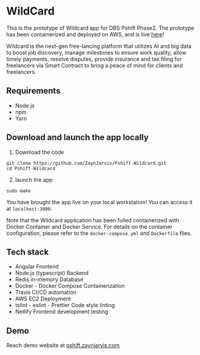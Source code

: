 # WildCard

This is the prototype of Wildcard app for DBS Pshift Phase2. The prototype has been containerized and deployed on AWS, and is live [here](localhost)!

Wildcard is the next-gen free-lancing platform that utilizes AI and big data to boost job discovery, manage milestones to ensure work quality, allow timely payments, resolve disputes, provide insurance and tax filing for freelancers via Smart Contract to bring a peace of mind for clients and freelancers.

## Requirements

- Node.js
- npm
- Yarn

## Download and launch the app locally

1. Download the code

```
git clone https://github.com/ZaynJarvis/Pshift-Wildcard.git
cd Pshift-Wildcard
```

2. launch the app

```
sudo make
```

You have brought the app live on your local workstation! You can access it at `localhost:3000`.

Note that the Wildcard application has been fulled containerized with Docker Container and Docker Service. For details on the container configuration, please refer to the `docker-compose.yml` and `Dockerfile` files.

## Tech stack

* Angular Frontend
* Node.js (typescript) Backend
* Redis in-memory Database
* Docker - Docker Compose Containerization
* Travis CI/CD automation
* AWS EC2 Deployment
* tslint - eslint - Prettier Code style linting
* Netlify Frontend development testing

## Demo

Reach demo website at [pshift.zaynjarvis.com](http://pshift.zaynjarvis.com)

